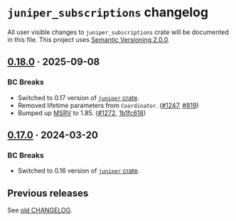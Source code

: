`juniper_subscriptions` changelog
=================================

All user visible changes to `juniper_subscriptions` crate will be documented in this file. This project uses [Semantic Versioning 2.0.0].




## [0.18.0] · 2025-09-08
[0.18.0]: /../../tree/juniper_subscriptions-v0.18.0/juniper_subscriptions

### BC Breaks

- Switched to 0.17 version of [`juniper` crate].
- Removed lifetime parameters from `Coordinator`. ([#1247], [#819])
- Bumped up [MSRV] to 1.85. ([#1272], [1b1fc618])

[#819]: /../../issues/819
[#1247]: /../../pull/1247
[#1272]: /../../pull/1272
[1b1fc618]: /../../commit/1b1fc61879ffdd640d741e187dc20678bf7ab295




## [0.17.0] · 2024-03-20
[0.17.0]: /../../tree/juniper_subscriptions-v0.17.0/juniper_subscriptions

### BC Breaks

- Switched to 0.16 version of [`juniper` crate].




## Previous releases

See [old CHANGELOG](/../../blob/juniper_subscriptions-v0.16.0/juniper_subscriptions/CHANGELOG.md).




[`juniper` crate]: https://docs.rs/juniper
[MSRV]: https://doc.rust-lang.org/cargo/reference/manifest.html#the-rust-version-field
[Semantic Versioning 2.0.0]: https://semver.org

